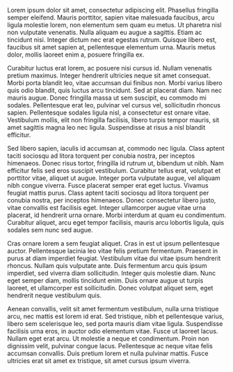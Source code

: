 Lorem ipsum dolor sit amet, consectetur adipiscing elit. Phasellus fringilla semper eleifend. Mauris porttitor, sapien vitae malesuada faucibus, arcu ligula molestie lorem, non elementum sem quam eu metus. Ut pharetra nisl non vulputate venenatis. Nulla aliquam eu augue a sagittis. Etiam ac tincidunt nisi. Integer dictum nec erat egestas rutrum. Quisque libero est, faucibus sit amet sapien at, pellentesque elementum urna. Mauris metus dolor, mollis laoreet enim a, posuere fringilla ex.

Curabitur luctus erat lorem, ac posuere nisi cursus id. Nullam venenatis pretium maximus. Integer hendrerit ultricies neque sit amet consequat. Morbi porta blandit leo, vitae accumsan dui finibus non. Morbi varius libero quis odio blandit, quis luctus arcu tincidunt. Sed at placerat diam. Nam nec mauris augue. Donec fringilla massa ut sem suscipit, eu commodo mi sodales. Pellentesque erat leo, pulvinar vel cursus vel, sollicitudin rhoncus sapien. Pellentesque sodales ligula nisl, a consectetur est ornare vitae. Vestibulum mollis, elit non fringilla facilisis, libero turpis tempor mauris, sit amet sagittis magna leo nec ligula. Suspendisse at risus a nisl blandit efficitur.

Sed libero sapien, iaculis id accumsan at, commodo nec ligula. Class aptent taciti sociosqu ad litora torquent per conubia nostra, per inceptos himenaeos. Donec risus tortor, fringilla id rutrum ut, bibendum ut nibh. Nam efficitur felis sed eros suscipit vestibulum. Curabitur tellus erat, volutpat et porttitor vitae, aliquet ut augue. Integer porta vulputate augue, vel aliquam nibh congue viverra. Fusce placerat semper erat eget luctus. Vivamus feugiat mattis purus. Class aptent taciti sociosqu ad litora torquent per conubia nostra, per inceptos himenaeos. Donec consectetur libero justo, vitae convallis est facilisis eget. Integer ullamcorper augue vitae urna placerat, id hendrerit urna ornare. Morbi interdum at quam eu condimentum. Curabitur aliquet, arcu eget tempor facilisis, mauris arcu lobortis ligula, quis sodales sem nunc sed augue.

Cras ornare lorem a sem feugiat aliquet. Cras in est ut ipsum pellentesque auctor. Pellentesque lacinia leo vitae felis pretium fermentum. Praesent in purus at diam imperdiet feugiat. Vestibulum vitae dui vitae ipsum hendrerit rhoncus. Nullam quis vulputate ante. Duis fermentum arcu quis ipsum imperdiet, sed viverra diam sollicitudin. Integer quis molestie diam. Nunc eget semper diam, mollis tincidunt enim. Duis ornare augue ut turpis laoreet, et ullamcorper est sollicitudin. Donec volutpat aliquet sem, eget hendrerit neque vestibulum quis.

Aenean convallis, velit sit amet fermentum vestibulum, nulla urna tristique arcu, nec mattis est lorem id erat. Sed tristique, nibh et pellentesque varius, libero sem scelerisque leo, sed porta mauris diam vitae ligula. Suspendisse facilisis urna eros, in auctor odio elementum vitae. Fusce ut laoreet lacus. Nullam eget erat arcu. Ut molestie a neque et condimentum. Proin non dignissim velit, pulvinar congue lacus. Pellentesque ac neque vitae felis accumsan convallis. Duis pretium lorem et nulla pulvinar mattis. Fusce ultricies erat sit amet ex tristique, sit amet cursus ipsum viverra.

